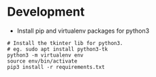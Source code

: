 # Development
- Install pip and virtualenv packages for python3
```
# Install the tkinter lib for python3.
# eg. sudo apt install python3-tk
python3 -m virtualenv env
source env/bin/activate
pip3 install -r requirements.txt
```
